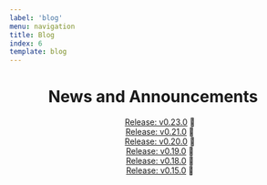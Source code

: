 ```yaml
---
label: 'blog'
menu: navigation
title: Blog
index: 6
template: blog
---
```


<style>
  ul {
    list-style-type: none;
    text-align: center;
  }

  h1 {
    text-align: center;
  }
</style>

# News and Announcements

- [Release: v0.23.0](/blog/release/v0-23-0/) 📝
- [Release: v0.21.0](/blog/release/v0-21-0/) 📝
- [Release: v0.20.0](/blog/release/v0-20-0/) 📝
- [Release: v0.19.0](/blog/release/v0-19-0/) 📝
- [Release: v0.18.0](/blog/release/v0-18-0/) 📝
- [Release: v0.15.0](/blog/release/v0-15-0/) 📝